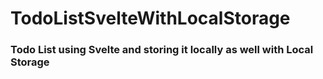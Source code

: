 # TodoListSvelteWithLocalStorage

### Todo List using Svelte and storing it locally as well with Local Storage
